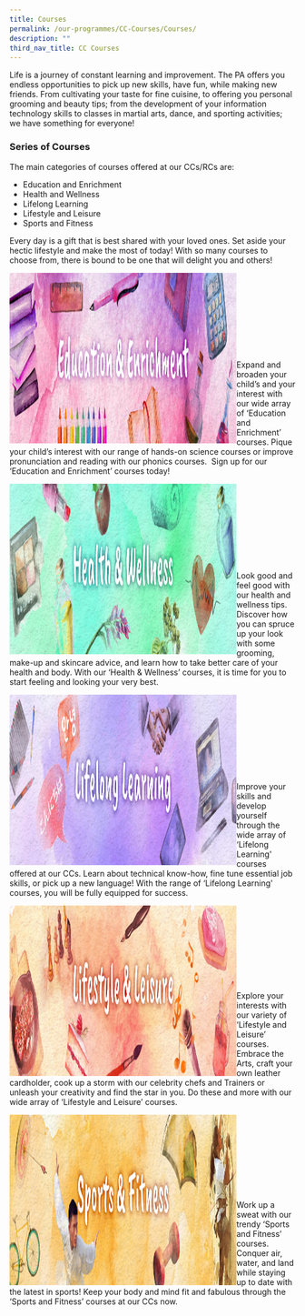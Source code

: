 ```yaml
---
title: Courses
permalink: /our-programmes/CC-Courses/Courses/
description: ""
third_nav_title: CC Courses
---
```

Life is a journey of constant learning and improvement. The PA offers you endless opportunities to pick up new skills, have fun, while making new friends. From cultivating your taste for fine cuisine, to offering you personal grooming and beauty tips; from the development of your information technology skills to classes in martial arts, dance, and sporting activities; we have something for everyone!

### Series of Courses
The main categories of courses offered at our CCs/RCs are:

*   Education and Enrichment
*   Health and Wellness
*   Lifelong Learning
*   Lifestyle and Leisure
*   Sports and Fitness

Every day is a gift that is best shared with your loved ones. Set aside your hectic lifestyle and make the most of today! With so many courses to choose from, there is bound to be one that will delight you and others! 

<img style="height:300px;width:400px"  align="left" src="/images/Programmes/CC%20Courses/PABanner-Education%20Enrichment.jpg"><br><br><br><br><br><br><br><br><br>
Expand and broaden your child’s and your interest with our wide array of ‘Education and Enrichment’ courses. Pique your child’s interest with our range of hands-on science courses or improve pronunciation and reading with our phonics courses.  Sign up for our ‘Education and Enrichment’ courses today!


<img style="height:300px;width:400px"  align="left" src="/images/Programmes/CC%20Courses/PABanner-HealthWellness.jpg"><br><br><br><br><br><br><br><br><br>
Look good and feel good with our health and wellness tips. Discover how you can spruce up your look with some grooming, make-up and skincare advice, and learn how to take better care of your health and body. With our ‘Health & Wellness’ courses, it is time for you to start feeling and looking your very best.



<img style="height:300px;width:400px"  align="left" src="/images/Programmes/CC%20Courses/PABanner-LifelongLearning.jpg"><br><br><br><br><br><br><br><br><br>
Improve your skills and develop yourself through the wide array of ‘Lifelong Learning' courses offered at our CCs. Learn about technical know-how, fine tune essential job skills, or pick up a new language! With the range of ‘Lifelong Learning' courses, you will be fully equipped for 
success.


<img style="height:300px;width:400px"  align="left" src="/images/Programmes/CC%20Courses/PABanner-Lifestyle%20Leisure.jpg"><br><br><br><br><br><br><br><br>

Explore your interests with our variety of ‘Lifestyle and Leisure’ courses. Embrace the Arts, craft your own leather cardholder, cook up a storm with our celebrity chefs and Trainers or unleash your creativity and find the star in you. Do these and more with our wide array of ‘Lifestyle and Leisure’ courses.


<img style="height:300px;width:400px"  align="left" src="/images/Programmes/CC%20Courses/PABanner-Sports_Fitness.jpg"><br><br><br><br><br><br><br><br>

Work up a sweat with our trendy ‘Sports and Fitness’ courses. Conquer air, water, and land while staying up to date with the latest in sports! Keep your body and mind fit and fabulous through the ‘Sports and Fitness’ courses at our CCs now.